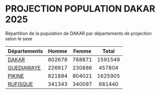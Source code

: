# PROJECTION POPULATION DAKAR 2025
	
Répartition de la population de DAKAR par départements de projection selon le sexe
	
| Départements  | Homme | Femme | Total |
| --------- |:-----:|:-----:|:-----:|
| [DAKAR](DAKAR) | 802678 | 788871 | 1591549 |
| [GUEDIAWAYE](GUEDIAWAYE) | 226917 | 230886 | 457804 |
| [PIKINE](PIKINE) | 821884 | 804021 | 1625905 |
| [RUFISQUE](RUFISQUE) | 341343 | 340097 | 681440 |
